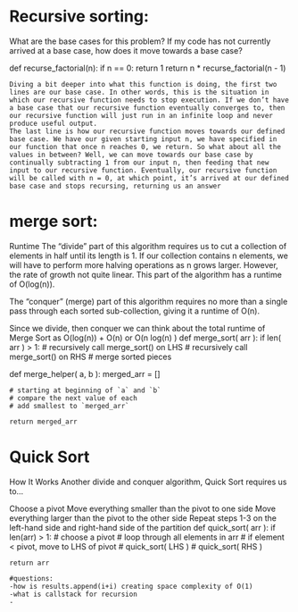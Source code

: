 

# Recursive sorting:
What are the base cases for this problem?
If my code has not currently arrived at a base case, how does it move towards a base case?

def recurse_factorial(n):
    if n == 0:
        return 1
    return n * recurse_factorial(n - 1)

    Diving a bit deeper into what this function is doing, the first two lines are our base case. In other words, this is the situation in which our recursive function needs to stop execution. If we don’t have a base case that our recursive function eventually converges to, then our recursive function will just run in an infinite loop and never produce useful output.
    The last line is how our recursive function moves towards our defined base case. We have our given starting input n, we have specified in our function that once n reaches 0, we return. So what about all the values in between? Well, we can move towards our base case by continually subtracting 1 from our input n, then feeding that new input to our recursive function. Eventually, our recursive function will be called with n = 0, at which point, it’s arrived at our defined base case and stops recursing, returning us an answer


# merge sort:
Runtime
The “divide” part of this algorithm requires us to cut a collection of elements in half until its length is 1. If our collection contains n elements, we will have to perform more halving operations as n grows larger. However, the rate of growth not quite linear. This part of the algorithm has a runtime of O(log(n)).

The “conquer” (merge) part of this algorithm requires no more than a single pass through each sorted sub-collection, giving it a runtime of O(n).

Since we divide, then conquer we can think about the total runtime of Merge Sort as O(log(n)) + O(n) or O(n log(n) )
def merge_sort( arr ):
    if len( arr ) > 1: 
        # recursively call merge_sort() on LHS
        # recursively call merge_sort() on RHS
        # merge sorted pieces

def merge_helper( a, b ):
    merged_arr = []

    # starting at beginning of `a` and `b`
    # compare the next value of each
    # add smallest to `merged_arr`

    return merged_arr


# Quick Sort
How It Works
Another divide and conquer algorithm, Quick Sort requires us to…

Choose a pivot
Move everything smaller than the pivot to one side
Move everything larger than the pivot to the other side
Repeat steps 1-3 on the left-hand side and right-hand side of the partition
def quick_sort( arr ):
    if len(arr) > 1:
        # choose a pivot
        # loop through all elements in arr
            # if element < pivot, move to LHS of pivot
        # quick_sort( LHS )
        # quick_sort( RHS )
    
    return arr
    
    #questions:
    -how is results.append(i+i) creating space complexity of O(1)
    -what is callstack for recursion
    -